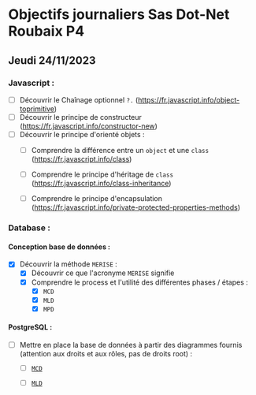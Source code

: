 # Objectifs journaliers Sas Dot-Net Roubaix P4

## Jeudi 24/11/2023

### Javascript :

- [ ] Découvrir le Chaînage optionnel `?.` (https://fr.javascript.info/object-toprimitive)
- [ ] Découvrir le principe de constructeur (https://fr.javascript.info/constructor-new)
- [ ] Découvrir le principe d'orienté objets :
    - [ ] Comprendre la différence entre un `object` et une `class` (https://fr.javascript.info/class)
    - [ ] Comprendre le principe d'héritage de `class` (https://fr.javascript.info/class-inheritance)
    - [ ] Comprendre le principe d'encapsulation (https://fr.javascript.info/private-protected-properties-methods)
    

### Database :

#### Conception base de données :

- [x] Découvrir la méthode `MERISE` :
    - [x] Découvrir ce que l'acronyme `MERISE` signifie
    - [x] Comprendre le process et l'utilité des différentes phases / étapes : 
        - [x] `MCD`
        - [x] `MLD`
        - [x] `MPD`

#### PostgreSQL : 

- [ ] Mettre en place la base de données à partir des diagrammes fournis (attention aux droits et aux rôles, pas de droits root) : 
    - [ ] [`MCD`](./img/mcd.png)
    - [ ] [`MLD`](./img/mld.png)

